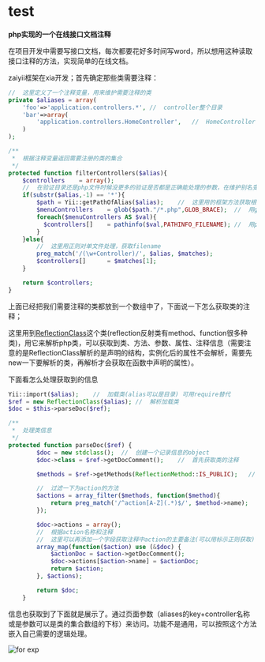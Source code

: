 # test

**php实现的一个在线接口文档注释**

在项目开发中需要写接口文档，每次都要花好多时间写word，所以想用这种读取接口注释的方法，实现简单的在线文档。

zaiyii框架在xia开发；首先确定那些类需要注释：

```php
//	这里定义了一个注释变量，用来维护需要注释的类
private $aliases = array(
  	'foo'=>'application.controllers.*',	//	controller整个目录
  	'bar'=>array(
    	'application.controllers.HomeController',	//	HomeController
  	)
);

/**
 *	根据注释变量返回需要注册的类的集合
 */
protected function filterControllers($alias){
	$controllers	= array();
  	//	在验证目录还是php文件时候没更多的验证是否都是正确能处理的参数，在维护别名变量时候注意一下
    if(substr($alias,-1) == '*'){	
        $path = Yii::getPathOfAlias($alias);	//	这里用的框架方法获取根目录，其它环境可以用绝对路径来替换。
        $menuControllers	= glob($path."/*.php",GLOB_BRACE);	//	用glob来匹配.php结尾的文件。
        foreach($menuControllers AS $val){
          $controllers[]	= pathinfo($val,PATHINFO_FILENAME);	//	用pathinfo来返回filename，去掉路径和结尾的那个不 ***Controller
        }
    }else{
        //	这里用正则对单文件处理，获取filename
        preg_match('/(\w+Controller)/', $alias, $matches);
        $controllers[]		= $matches[1];
    }

  	return $controllers;
}
```

上面已经把我们需要注释的类都放到一个数组中了，下面说一下怎么获取类的注释；

这里用到[ReflectionClass](http://php.net/manual/zh/class.reflectionclass.php)这个类(reflection反射类有method、function很多种类)，用它来解析php类，可以获取到类、方法、参数、属性、注释信息（需要注意的是ReflectionClass解析的是声明的结构，实例化后的属性不会解析，需要先new一下要解析的类，再解析才会获取在函数中声明的属性）。

下面看怎么处理获取到的信息

```php
Yii::import($alias);	//	加载类(alias可以是目录) 可用require替代
$ref = new ReflectionClass($alias);	//	解析加载类
$doc = $this->parseDoc($ref); 

/**
 *	处理类信息
 */
protected function parseDoc($ref) {
        $doc = new stdclass();	//	创建一个记录信息的object
        $doc->class = $ref->getDocComment();	//	首先获取类的注释

        $methods = $ref->getMethods(ReflectionMethod::IS_PUBLIC);	//	获取public声明的方法

  		//	过滤一下为action的方法
        $actions = array_filter($methods, function($method){
            return preg_match('/^action[A-Z](.*)$/', $method->name);
        });

        $doc->actions = array();
  		//	根据action名称和注释 
  		//	这里可以再添加一个字段获取注释中action的主要备注(可以用标示正则获取)	'/start:([\W\w\b]*?\@)/'   
        array_map(function($action) use (&$doc) {
          	$actionDoc = $action->getDocComment();
            $doc->actions[$action->name] = $actionDoc;
            return $action;
        }, $actions);

        return $doc;
    }
```

信息也获取到了下面就是展示了。通过页面参数（aliases的key+controller名称或是参数可以是类的集合数组的下标）来访问。功能不是通用，可以按照这个方法嵌入自己需要的逻辑处理。

![for exp](http://ocaya4boy.bkt.clouddn.com/desc2.jpeg)
